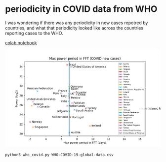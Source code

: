 # periodicity in COVID data from WHO

I was wondering if there was any periodicity in new cases repotred by countries, and what that periodicity looked like across the countries reporting cases to the WHO. 

[colab notebook](https://colab.research.google.com/drive/1wVrB2gyQOaJtSJXRw7XAZxbA9pogq4if?usp=sharing)

![Global periodicity(days) in new COVID cases](covid.png)

```python3 who_covid.py WHO-COVID-19-global-data.csv```
